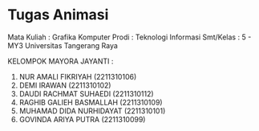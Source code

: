 # Tugas Animasi
Mata Kuliah : Grafika Komputer
Prodi : Teknologi Informasi
Smt/Kelas : 5 - MY3
Universitas Tangerang Raya

KELOMPOK MAYORA JAYANTI :
1. NUR AMALI FIKRIYAH (2211310106)
2. DEMI IRAWAN (2211310102)
3. DAUDI RACHMAT SUHAEDI (2211310112)
4. RAGHIB GALIEH BASMALLAH (2211310109)
5. MUHAMAD DIDA NURHIDAYAT (2211310101)
6. GOVINDA ARIYA PUTRA (2211310099)
